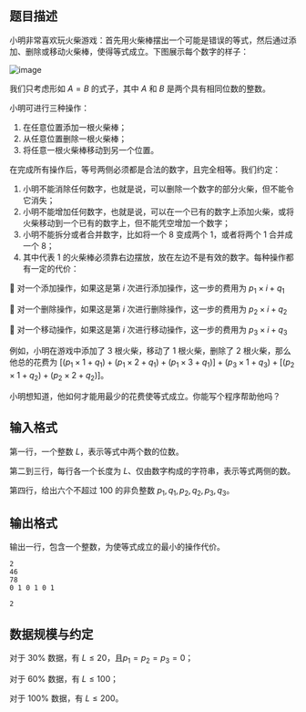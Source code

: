 ## 题目描述

小明非常喜欢玩火柴游戏：首先用火柴棒摆出一个可能是错误的等式，然后通过添加、删除或移动火柴棒，使得等式成立。下图展示每个数字的样子：

![image](file://cVpy_uOVDw3KZ3bpcESb6.png)

我们只考虑形如 $A=B$ 的式子，其中 $A$ 和 $B$ 是两个具有相同位数的整数。

小明可进行三种操作：

1. 在任意位置添加一根火柴棒；
2. 从任意位置删除一根火柴棒；
3. 将任意一根火柴棒移动到另一个位置。

在完成所有操作后，等号两侧必须都是合法的数字，且完全相等。我们约定：

1. 小明不能消除任何数字，也就是说，可以删除一个数字的部分火柴，但不能令它消失；
2. 小明不能增加任何数字，也就是说，可以在一个已有的数字上添加火柴，或将火柴移动到一个已有的数字上，但不能凭空增加一个数字；
3. 小明不能拆分或者合并数字，比如将一个 $8$ 变成两个 $1$，或者将两个 $1$ 合并成一个 $8$；
4. 其中代表 $1$ 的火柴棒必须靠右边摆放，放在左边不是有效的数字。每种操作都有一定的代价：

 对一个添加操作，如果这是第 $i$ 次进行添加操作，这一步的费用为 $p_1 \times i + q_1$

 对一个删除操作，如果这是第 $i$ 次进行删除操作，这一步的费用为 $p_2 \times i + q_2$

 对一个移动操作，如果这是第 $i$ 次进行移动操作，这一步的费用为 $p_3 \times i + q_3$

例如，小明在游戏中添加了 $3$ 根火柴，移动了 $1$ 根火柴，删除了 $2$ 根火柴，那么他总的花费为 $[(p_1\times 1+q_1)+(p_1\times 2+q_1)+(p_1\times 3+q_1)]+(p_3\times 1+q_3)+[(p_2\times 1+q_2 )+(p_2\times 2+q_2)]$。

小明想知道，他如何才能用最少的花费使等式成立。你能写个程序帮助他吗？

## 输入格式

第一行，一个整数 $L$，表示等式中两个数的位数。

第二到三行，每行各一个长度为 $L$、仅由数字构成的字符串，表示等式两侧的数。

第四行，给出六个不超过 $100$ 的非负整数 $p_1,q_1,p_2,q_2,p_3,q_3$。

## 输出格式

输出一行，包含一个整数，为使等式成立的最小的操作代价。

```input1
2 
46
78
0 1 0 1 0 1
```

```output1
2
```

## 数据规模与约定

对于 $30\%$ 数据，有 $L\le20$，且$p_1 = p_2 = p_3 = 0$；

对于 $60\%$ 数据，有 $L\le 100$；

对于 $100\%$ 数据，有 $L\le 200$。

